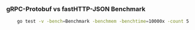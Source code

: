 
### gRPC-Protobuf vs fastHTTP-JSON Benchmark


```bash
    go test -v -bench=Benchmark -benchmem -benchtime=10000x -count 5
```